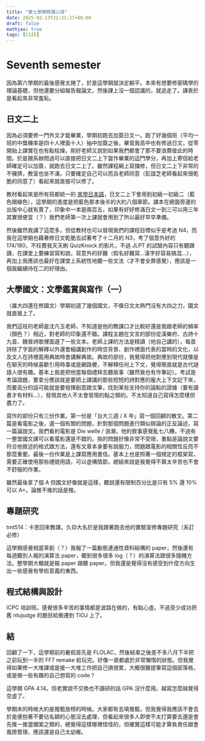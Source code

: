 ```yaml
---
title: "第七學期修課心得"
date: 2025-02-13T22:31:27+08:00
draft: false
mathjax: true
tags: [CSIE]
---
```


# Seventh semester

因為第六學期的最後感覺太捲了，於是這學期就決定躺平。本來有想要修密碼學的理論基礎，但他還要分組報告報論文，然後課上沒一個認識的，就逃走了。課表於是看起來非常羞恥。

## 日文二上
因為必須要修一門外文才能畢業，學期初跑去加簽日文一。跑了好幾個班（平均一班的中獎機率是四十人裡面十人）抽中加簽之後，畢竟我高中也有修過日文，從零開始上課實在也有點枯燥，剛好老師又說到如果我們都會了那不要浪費彼此的時間。於是跟系辦問過可以直接把日文二上下當作畢業的這門學分，再加上寄信給老師確定可以加簽，就跑去日文二上了。雖然課程網上寫擋修，但日文二上下非常的不擁擠，教室也坐不滿，只要確定自己可以而且老師同意（彭誼芝老師看起來很乾脆的同意了）看起來就直接可以修了。

教材看起來是所有班都統一的 [來學日本語](https://www.amazon.co.jp/%E5%AD%A6%E3%81%BC%E3%81%86%E6%97%A5%E6%9C%AC%E8%AA%9E/s?k=%E5%AD%A6%E3%81%BC%E3%81%86%E6%97%A5%E6%9C%AC%E8%AA%9E)，日文二上下會用到初級一初級二（藍色跟綠色），這學期的進度是把藍色那本後半的大約八個章節。課本在總圖旁邊的出版中心就有賣了，印象中一本是兩百五，如果有好好修滿日文一到三可以用三年其實很便宜（？）我們老師第一次上課就會用到了所以最好早早準備。

然後雖然我講了這麼多，但從教材也可以發現我們的課程目標似乎是考過 N4，而我在這學期也藉著修日文乾脆去試著考了十二月的 N3，考了個意外好的 174/180，不枉費我天天刷 QuizKnock 的影片。不過 JLPT 的試驗內容只有聽跟讀，在課堂上要練習寫和說，寫意外的好難（假名好難寫...漢字好容易搞混...），再加上我應該也最好在課堂上系統性地聽一些文法（才不會全靠感覺），應該是一個我繼續待在二的好理由。

## 大學國文：文學鑑賞與寫作（一）
（誰大四還在修國文）學期初選了幾個國文，不像日文太熱門沒有大四之力，國文就直接上了。

我們這班的老師是沈凡玉老師，不知道是他的教課口才比較好還是我跟老師的頻率（顏色？）相近，對老師的印象還不錯。課程主題在文言的部份從漢樂府、古詩十九首、魏晉詩歌裡面選了一些文本。老師上課的方法是精讀（他自己講的），每首詩除了字面的解釋以外還會細講創作的時空背景、創作裡面代表的當時的文化，以及文人在詩裡面用典故時會講解典故。典故的部份，我覺得把他對應到現代就像是在聊天的時候喜歡引用時事或是網路梗，不解釋任何上下文，覺得簡直就是古代謎語人很有趣。基本上我是把他當每個禮拜去聽故事（雖然我也有作筆記）。考試是考論證題，要拿分應該就是要把上課講的那些短短的詩對應的龐大上下文記下來，而要高分的話可能就是要發揮創意跟文筆，找到某些支持你的論點的證據（要有讀書才有材料...），發現其他人不太會發現的點之類的。不太知道自己寫得怎麼樣但盡力了。

寫作的部份只有三份作業。第一份是「台大三週 / X 年」寫一個回顧的散文。第二篇是看電影之後，選一個有關的問題，針對那個問題進行類似辯論的正反論述，寫一篇論說文。我們看的電影是 Die welle / 浪潮，他的敘事感覺亂七八糟，不過有一整堂國文課可以看電影還是不錯的。挑的問題好像非常不受限，重點是論說文要符合他敘述的格式跟方法，還有文章本身要有說服力，問題跟電影的相關性反而不那麼重要。最後一份作業是上課寫應用書信。基本上也是照著一個規定的框架寫，需要正確使用那些禮貌用語，可以虛構情節。總結來說是我覺得不算太辛苦也不會不舒服的作業。

雖然最後拿了個 A 但國文好像就是這樣，聽說還有限制百分比是只有 5% 還 10% 可以 A+。論推不推的話是推。

## 專題研究
tmt514：卡恩回來教課。久仰大名於是我跟著跑去他的實驗室修專題研究（系訂必修）

這學期感覺相當草創（？）我報了一篇動態連通性資料結構的 paper，然後還有每週聽別人報的演算法 paper，聽到很多很多 log（？）的演算法跟很多隨機方法。整學期大概就是報 paper 跟聽 paper。但我還是覺得沒有感受到什麼方向生出一些感覺有學術意義的東西。

## 程式結構與設計
ICPC 培訓班。感覺很多辛苦的事情都是波路在做的，有點心虛。不過至少成功把舊 ntujudge 的題目給搬遷到 TIOJ 上了。

## 結
回顧了一下，這學期前的暑假首先是 FLOLAC，然後結束之後差不多八月下半把之前玩到一半的 FF7 remake 給玩完。好像一直都處於非常懶惰的狀態。但我覺得如果修一大堆課或是接一大堆工作把自己搞很累，大概很難提筆寫這個部落格，或是做一些有趣的自己想寫的 code？

這學期 GPA 4.14。但老實說不交換也不讀研的話 GPA 沒什麼用。越寫怎麼越覺得空虛了。

學期末的時候大約是推甄放榜的時候。大家都有去填推甄，但我覺得我應該不會去於是便抱著不要佔名額的心態沒去處理，但看起來很多人即使不太打算要去還是會先推一推當備案之類的，總覺得這樣哪裡怪怪的，但確實這樣可能才算負責任跟會風險管理，應該還是自己太幼稚。
